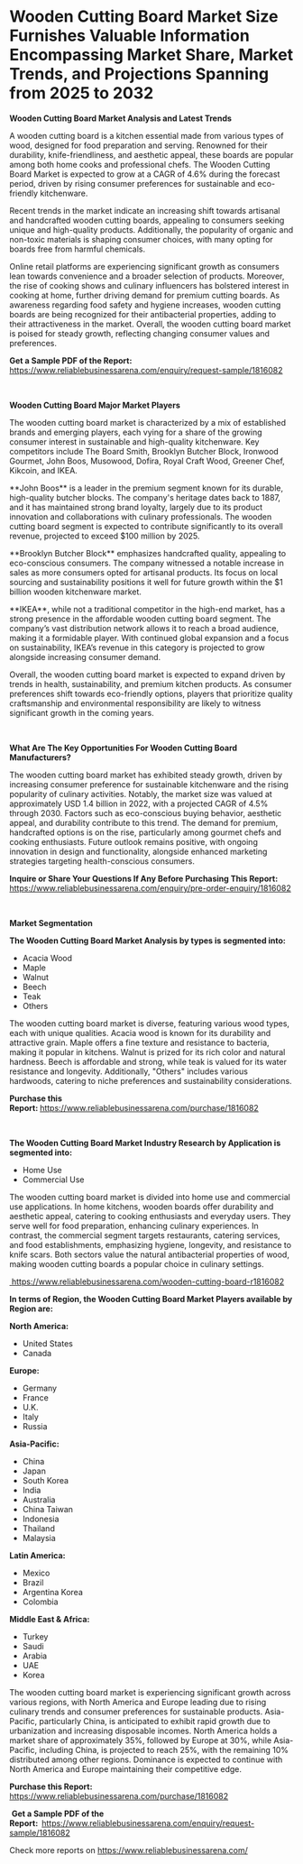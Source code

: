 <p><h1>Wooden Cutting Board Market Size Furnishes Valuable Information Encompassing Market Share, Market Trends, and Projections Spanning from 2025 to 2032</h1></p><p><strong>Wooden Cutting Board Market Analysis and Latest Trends</strong></p>
<p><p>A wooden cutting board is a kitchen essential made from various types of wood, designed for food preparation and serving. Renowned for their durability, knife-friendliness, and aesthetic appeal, these boards are popular among both home cooks and professional chefs. The Wooden Cutting Board Market is expected to grow at a CAGR of 4.6% during the forecast period, driven by rising consumer preferences for sustainable and eco-friendly kitchenware. </p><p>Recent trends in the market indicate an increasing shift towards artisanal and handcrafted wooden cutting boards, appealing to consumers seeking unique and high-quality products. Additionally, the popularity of organic and non-toxic materials is shaping consumer choices, with many opting for boards free from harmful chemicals. </p><p>Online retail platforms are experiencing significant growth as consumers lean towards convenience and a broader selection of products. Moreover, the rise of cooking shows and culinary influencers has bolstered interest in cooking at home, further driving demand for premium cutting boards. As awareness regarding food safety and hygiene increases, wooden cutting boards are being recognized for their antibacterial properties, adding to their attractiveness in the market. Overall, the wooden cutting board market is poised for steady growth, reflecting changing consumer values and preferences.</p></p>
<p><strong>Get a Sample PDF of the Report:&nbsp;</strong> <a href="https://www.reliablebusinessarena.com/enquiry/request-sample/1816082?utm_campaign=2225&utm_medium=2&utm_source=Github&utm_content=ia&utm_term=07022025&utm_id=wooden-cutting-board">https://www.reliablebusinessarena.com/enquiry/request-sample/1816082</a></p>
<p>&nbsp;</p>
<p><strong>Wooden Cutting Board Major Market Players</strong></p>
<p><p>The wooden cutting board market is characterized by a mix of established brands and emerging players, each vying for a share of the growing consumer interest in sustainable and high-quality kitchenware. Key competitors include The Board Smith, Brooklyn Butcher Block, Ironwood Gourmet, John Boos, Musowood, Dofira, Royal Craft Wood, Greener Chef, Kikcoin, and IKEA.</p><p>**John Boos** is a leader in the premium segment known for its durable, high-quality butcher blocks. The company's heritage dates back to 1887, and it has maintained strong brand loyalty, largely due to its product innovation and collaborations with culinary professionals. The wooden cutting board segment is expected to contribute significantly to its overall revenue, projected to exceed $100 million by 2025.</p><p>**Brooklyn Butcher Block** emphasizes handcrafted quality, appealing to eco-conscious consumers. The company witnessed a notable increase in sales as more consumers opted for artisanal products. Its focus on local sourcing and sustainability positions it well for future growth within the $1 billion wooden kitchenware market.</p><p>**IKEA**, while not a traditional competitor in the high-end market, has a strong presence in the affordable wooden cutting board segment. The company’s vast distribution network allows it to reach a broad audience, making it a formidable player. With continued global expansion and a focus on sustainability, IKEA’s revenue in this category is projected to grow alongside increasing consumer demand.</p><p>Overall, the wooden cutting board market is expected to expand driven by trends in health, sustainability, and premium kitchen products. As consumer preferences shift towards eco-friendly options, players that prioritize quality craftsmanship and environmental responsibility are likely to witness significant growth in the coming years.</p></p>
<p>&nbsp;</p>
<p><strong>What Are The Key Opportunities For Wooden Cutting Board Manufacturers?</strong></p>
<p><p>The wooden cutting board market has exhibited steady growth, driven by increasing consumer preference for sustainable kitchenware and the rising popularity of culinary activities. Notably, the market size was valued at approximately USD 1.4 billion in 2022, with a projected CAGR of 4.5% through 2030. Factors such as eco-conscious buying behavior, aesthetic appeal, and durability contribute to this trend. The demand for premium, handcrafted options is on the rise, particularly among gourmet chefs and cooking enthusiasts. Future outlook remains positive, with ongoing innovation in design and functionality, alongside enhanced marketing strategies targeting health-conscious consumers.</p></p>
<p><strong>Inquire or Share Your Questions If Any Before Purchasing This Report:</strong> <a href="https://www.reliablebusinessarena.com/enquiry/pre-order-enquiry/1816082?utm_campaign=2225&utm_medium=2&utm_source=Github&utm_content=ia&utm_term=07022025&utm_id=wooden-cutting-board">https://www.reliablebusinessarena.com/enquiry/pre-order-enquiry/1816082</a></p>
<p>&nbsp;</p>
<p><strong>Market Segmentation</strong></p>
<p><strong>The Wooden Cutting Board Market Analysis by types is segmented into:</strong></p>
<p><ul><li>Acacia Wood</li><li>Maple</li><li>Walnut</li><li>Beech</li><li>Teak</li><li>Others</li></ul></p>
<p><p>The wooden cutting board market is diverse, featuring various wood types, each with unique qualities. Acacia wood is known for its durability and attractive grain. Maple offers a fine texture and resistance to bacteria, making it popular in kitchens. Walnut is prized for its rich color and natural hardness. Beech is affordable and strong, while teak is valued for its water resistance and longevity. Additionally, "Others" includes various hardwoods, catering to niche preferences and sustainability considerations.</p></p>
<p><strong>Purchase this Report:&nbsp;</strong><a href="https://www.reliablebusinessarena.com/purchase/1816082?utm_campaign=2225&utm_medium=2&utm_source=Github&utm_content=ia&utm_term=07022025&utm_id=wooden-cutting-board">https://www.reliablebusinessarena.com/purchase/1816082</a></p>
<p>&nbsp;</p>
<p><strong>The Wooden Cutting Board Market Industry Research by Application is segmented into:</strong></p>
<p><ul><li>Home Use</li><li>Commercial Use</li></ul></p>
<p><p>The wooden cutting board market is divided into home use and commercial use applications. In home kitchens, wooden boards offer durability and aesthetic appeal, catering to cooking enthusiasts and everyday users. They serve well for food preparation, enhancing culinary experiences. In contrast, the commercial segment targets restaurants, catering services, and food establishments, emphasizing hygiene, longevity, and resistance to knife scars. Both sectors value the natural antibacterial properties of wood, making wooden cutting boards a popular choice in culinary settings.</p></p>
<p><a href="https://www.reliablebusinessarena.com/wooden-cutting-board-r1816082?utm_campaign=2225&utm_medium=2&utm_source=Github&utm_content=ia&utm_term=07022025&utm_id=wooden-cutting-board">&nbsp;https://www.reliablebusinessarena.com/wooden-cutting-board-r1816082</a></p>
<p><strong>In terms of Region, the Wooden Cutting Board Market Players available by Region are:</strong></p>
<p>
    <p> <strong> North America: </strong>
        <ul>
            <li>United States</li>
            <li>Canada</li>
        </ul>
        </p> 
    <p> <strong> Europe: </strong>
        <ul>
            <li>Germany</li>
            <li>France</li>
            <li>U.K.</li>
            <li>Italy</li>
            <li>Russia</li>
        </ul>
        </p> 
    <p> <strong> Asia-Pacific: </strong>
        <ul>
            <li>China</li>
            <li>Japan</li>
            <li>South Korea</li>
            <li>India</li>
            <li>Australia</li>
            <li>China Taiwan</li>
            <li>Indonesia</li>
            <li>Thailand</li>
            <li>Malaysia</li>
        </ul>
        </p> 
    <p> <strong> Latin America: </strong>
        <ul>
            <li>Mexico</li>
            <li>Brazil</li>
            <li>Argentina Korea</li>
            <li>Colombia</li>
        </ul>
        </p> 
    <p> <strong> Middle East & Africa: </strong>
        <ul>
            <li>Turkey</li>
            <li>Saudi</li>
            <li>Arabia</li>
            <li>UAE</li>
            <li>Korea</li>
        </ul>
    </p>
    </p>
<p><p>The wooden cutting board market is experiencing significant growth across various regions, with North America and Europe leading due to rising culinary trends and consumer preferences for sustainable products. Asia-Pacific, particularly China, is anticipated to exhibit rapid growth due to urbanization and increasing disposable incomes. North America holds a market share of approximately 35%, followed by Europe at 30%, while Asia-Pacific, including China, is projected to reach 25%, with the remaining 10% distributed among other regions. Dominance is expected to continue with North America and Europe maintaining their competitive edge.</p></p>
<p><strong>Purchase this Report: </strong><a href="https://www.reliablebusinessarena.com/purchase/1816082?utm_campaign=2225&utm_medium=2&utm_source=Github&utm_content=ia&utm_term=07022025&utm_id=wooden-cutting-board">https://www.reliablebusinessarena.com/purchase/1816082</a></p>
<p>&nbsp;<strong>Get a Sample PDF of the Report:&nbsp;&nbsp;</strong><a href="https://www.reliablebusinessarena.com/enquiry/request-sample/1816082?utm_campaign=2225&utm_medium=2&utm_source=Github&utm_content=ia&utm_term=07022025&utm_id=wooden-cutting-board">https://www.reliablebusinessarena.com/enquiry/request-sample/1816082</a></p>
<p><strong></strong></p>
<p>Check more reports on <a href="https://www.reliablebusinessarena.com/?utm_campaign=2225&utm_medium=2&utm_source=Github&utm_content=ia&utm_term=07022025&utm_id=wooden-cutting-board">https://www.reliablebusinessarena.com/</a></p>